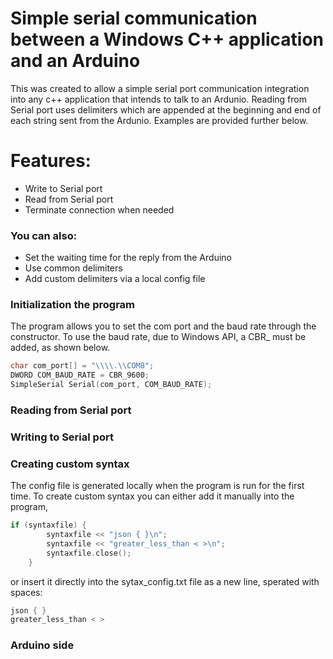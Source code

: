 # Simple serial communication between a Windows C++ application and an Arduino

This was created to allow a simple serial port communication integration into any c++ application that intends to talk to an Ardunio. Reading from Serial port uses delimiters which are appended at the beginning and end of each string sent from the Ardunio. Examples are provided further below.

# Features:

  - Write to Serial port
  - Read from Serial port
  - Terminate connection when needed


### You can also:
  - Set the waiting time for the reply from the Arduino
  - Use common delimiters
  - Add custom delimiters via a local config file

### Initialization the program
The program allows you to set the com port and the baud rate through the constructor. To use the baud rate, due to Windows API, a CBR_ must be added, as shown below.
``` c++
char com_port[] = "\\\\.\\COM8";
DWORD COM_BAUD_RATE = CBR_9600;
SimpleSerial Serial(com_port, COM_BAUD_RATE);
```

### Reading from Serial port

### Writing to Serial port

### Creating custom syntax
The config file is generated locally when the program is run for the first time. To create custom syntax you can either add it manually into the program,
``` c++
if (syntaxfile) {
		syntaxfile << "json { }\n";
		syntaxfile << "greater_less_than < >\n";
		syntaxfile.close();
	}	
```
or insert it directly into the sytax_config.txt file as a new line, sperated with spaces:

``` c++
json { }
greater_less_than < >	
```

### Arduino side
